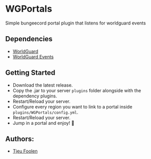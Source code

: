 # WGPortals
Simple bungeecord portal plugin that listens for worldguard events

## Dependencies
- [WorldGuard](https://dev.bukkit.org/projects/worldguard)
- [WorldGuard Events](https://www.spigotmc.org/resources/worldguard-events.65176/)

## Getting Started
- Download the latest release.
- Copy the .jar to your server `plugins` folder alongside with the dependency plugins.
- Restart/Reload your server.
- Configure every region you want to link to a portal inside `plugins/WGPortals/config.yml`.
- Restart/Reload your server.
- Jump in a portal and enjoy! :tada:

## Authors:
- [Tjeu Foolen](https://github.com/tjeufoolen)